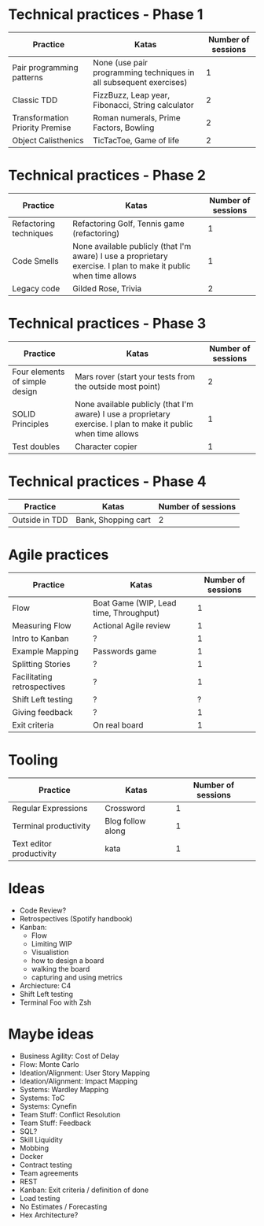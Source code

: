 # Technical practices - Phase 1

|Practice|Katas|Number of sessions|
|-|-|-|
|Pair programming patterns|None (use pair programming techniques in all subsequent exercises)|1|
|Classic TDD|FizzBuzz, Leap year, Fibonacci, String calculator|2|
|Transformation Priority Premise|Roman numerals, Prime Factors, Bowling|2|
|Object Calisthenics|TicTacToe, Game of life|2|

# Technical practices - Phase 2

|Practice|Katas|Number of sessions|
|-|-|-|
|Refactoring techniques|Refactoring Golf, Tennis game (refactoring)|1|
|Code Smells|None available publicly (that I'm aware) I use a proprietary exercise. I plan to make it public when time allows|1|
|Legacy code|Gilded Rose, Trivia|2|

# Technical practices - Phase 3

|Practice|Katas|Number of sessions|
|-|-|-|
|Four elements of simple design|Mars rover (start your tests from the outside most point)|2|
|SOLID Principles|None available publicly (that I'm aware) I use a proprietary exercise. I plan to make it public when time allows|1|s
|Test doubles|Character copier|1|

# Technical practices - Phase 4

|Practice|Katas|Number of sessions|
|-|-|-|
|Outside in TDD|Bank, Shopping cart|2|

# Agile practices

|Practice|Katas|Number of sessions|
|-|-|-|
|Flow|Boat Game (WIP, Lead time, Throughput)|1|
|Measuring Flow|Actional Agile review|1|
|Intro to Kanban|?|1|
|Example Mapping|Passwords game|1|
|Splitting Stories|?|1|
|Facilitating retrospectives|?|1|
|Shift Left testing|?|?|
|Giving feedback|?|1|
|Exit criteria|On real board|1|

# Tooling

|Practice|Katas|Number of sessions|
|-|-|-|
|Regular Expressions|Crossword|1|
|Terminal productivity|Blog follow along|1|
|Text editor productivity|kata|1|

# Ideas

* Code Review?
* Retrospectives (Spotify handbook)
* Kanban: 
  * Flow
  * Limiting WIP 
  * Visualistion
  * how to design a board
  * walking the board
  * capturing and using metrics
* Archiecture: C4
* Shift Left testing
* Terminal Foo with Zsh

# Maybe ideas

* Business Agility: Cost of Delay
* Flow: Monte Carlo
* Ideation/Alignment: User Story Mapping
* Ideation/Alignment: Impact Mapping
* Systems: Wardley Mapping
* Systems: ToC
* Systems: Cynefin
* Team Stuff: Conflict Resolution
* Team Stuff: Feedback
* SQL?
* Skill Liquidity
* Mobbing
* Docker
* Contract testing
* Team agreements
* REST
* Kanban: Exit criteria / definition of done
* Load testing
* No Estimates / Forecasting
* Hex Architecture?
